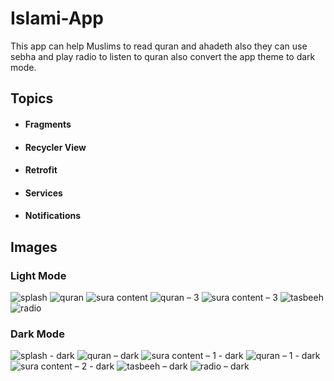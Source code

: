 # Islami-App
This app can help Muslims to read quran and ahadeth also they can use sebha and play radio to listen to quran also convert the app theme to dark mode.
## Topics
+ #### Fragments
+ #### Recycler View
+ #### Retrofit
+ #### Services
+ #### Notifications
## Images
### Light Mode
![splash](https://github.com/Mohamed00-Hany/Islami-App/assets/123842448/fcadc9a2-a2dc-48fa-bb9a-248c53b85636)
![quran](https://github.com/Mohamed00-Hany/Islami-App/assets/123842448/c8adc9f9-5f5e-4750-bb21-66849aae4b49)
![sura content](https://github.com/Mohamed00-Hany/Islami-App/assets/123842448/a194a13f-d9b1-4f83-8723-a80ff683a651)
![quran – 3](https://github.com/Mohamed00-Hany/Islami-App/assets/123842448/39ce841b-4213-4105-8369-992676b4b11f)
![sura content – 3](https://github.com/Mohamed00-Hany/Islami-App/assets/123842448/ef332c5c-5640-4c2c-801f-43a1f5487cd0)
![tasbeeh](https://github.com/Mohamed00-Hany/Islami-App/assets/123842448/282f3fc7-b0ee-4826-ac80-db725fe659ca)
![radio](https://github.com/Mohamed00-Hany/Islami-App/assets/123842448/ebc6a2d6-5905-4fd6-a7ba-9547595b7616)
### Dark Mode
![splash - dark](https://github.com/Mohamed00-Hany/Islami-App/assets/123842448/afd63cac-3fee-4b36-a946-ccf836fd6021)
![quran – dark](https://github.com/Mohamed00-Hany/Islami-App/assets/123842448/738d1273-ad4d-4bbc-ab0d-2853be264ba4)
![sura content – 1 - dark](https://github.com/Mohamed00-Hany/Islami-App/assets/123842448/000b6fbc-67bb-4c13-bd2a-e12e34c6025b)
![quran – 1 - dark](https://github.com/Mohamed00-Hany/Islami-App/assets/123842448/c20a9de3-b05e-4e61-9ea4-85408dd8bbff)
![sura content – 2 - dark](https://github.com/Mohamed00-Hany/Islami-App/assets/123842448/e0db941f-a79b-44a0-8f2c-b4b0ff5ac9c4)
![tasbeeh – dark](https://github.com/Mohamed00-Hany/Islami-App/assets/123842448/24f46770-56ee-46b5-93d7-71222948bdd5)
![radio – dark](https://github.com/Mohamed00-Hany/Islami-App/assets/123842448/b68379ec-6e02-4387-ab4a-294bcb092258)

